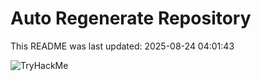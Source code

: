 # Auto Regenerate Repository

This README was last updated: 2025-08-24 04:01:43

 ![TryHackMe](https://tryhackme.com/badge/533634)